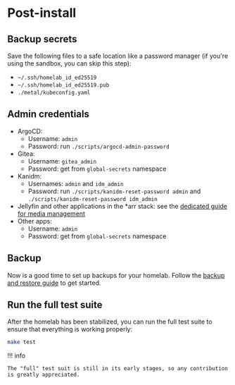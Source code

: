 # Post-install

## Backup secrets

Save the following files to a safe location like a password manager (if you're using the sandbox, you can skip this step):

- `~/.ssh/homelab_id_ed25519`
- `~/.ssh/homelab_id_ed25519.pub`
- `./metal/kubeconfig.yaml`

## Admin credentials

- ArgoCD:
    - Username: `admin`
    - Password: run `./scripts/argocd-admin-password`
- Gitea:
    - Username: `gitea_admin`
    - Password: get from `global-secrets` namespace
- Kanidm:
    - Usernames: `admin` and `idm_admin`
    - Password: run `./scripts/kanidm-reset-password admin` and `./scripts/kanidm-reset-password idm_admin`
- Jellyfin and other applications in the \*arr stack: see the [dedicated guide for media management](../guides/media-management.md)
- Other apps:
    - Username: `admin`
    - Password: get from `global-secrets` namespace

## Backup

Now is a good time to set up backups for your homelab.
Follow the [backup and restore guide](../how-to-guides/backup-and-restore.md) to get started.

## Run the full test suite

After the homelab has been stabilized, you can run the full test suite to ensure that everything is working properly:

```sh
make test
```

!!! info

    The "full" test suit is still in its early stages, so any contribution is greatly appreciated.

